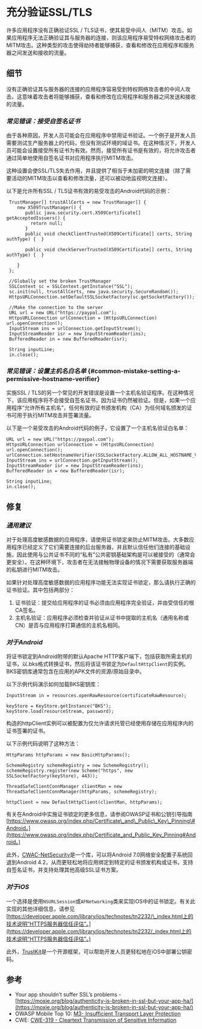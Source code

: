 # 充分验证SSL/TLS

许多应用程序没有正确验证SSL / TLS证书，使其易受中间人（MITM）攻击。如果应用程序无法正确验证其与服务器的连接，则该应用程序易受特权网络攻击者的MITM攻击。这种类型的攻击使得劫持者能够捕获，查看和修改在应用程序和服务器之间发送和接收的流量。

## 细节

没有正确验证其与服务器的连接的应用程序容易受到特权网络攻击者的中间人攻击。这意味着攻击者将能够捕获，查看和修改在应用程序和服务器之间发送和接收的流量。

### _常见错误：接受自签名证书_

由于各种原因，开发人员可能会在应用程序中禁用证书验证。一个例子是开发人员需要测试生产服务器上的代码，但没有测试环境的域证书。在这种情况下，开发人员可能会设置接受所有证书为有效。然而，接受所有证书是有效的，将允许攻击者通过简单地使用自签名证书对应用程序执行MITM攻击。

这种设置会使SSL/TLS失去作用，并且提供了相当于未加密的明文连接（除了需要活动的MITM攻击以查看和修改流量，还可以被动地监视明文连接）。

以下是允许所有SSL / TLS证书有效的易受攻击的Android代码的示例：

```
 TrustManager[] trustAllCerts = new TrustManager[] {
    new X509TrustManager() {
       public java.security.cert.X509Certificate[] getAcceptedIssuers() {
         return null;
       }
       public void checkClientTrusted(X509Certificate[] certs, String authType) {  }

       public void checkServerTrusted(X509Certificate[] certs, String authType) {  }

    }
 };

 //Globally set the broken TrustManager
 SSLContext sc = SSLContext.getInstance("SSL");
 sc.init(null, trustAllCerts, new java.security.SecureRandom());
 HttpsURLConnection.setDefaultSSLSocketFactory(sc.getSocketFactory());

 //Make the connection to the server
 URL url = new URL("https://paypal.com");
 HttpsURLConnection urlConnection = (HttpsURLConnection) url.openConnection();
 InputStream ins = urlConnection.getInputStream();
 InputStreamReader isr = new InputStreamReader(ins);
 BufferedReader in = new BufferedReader(isr);

 String inputLine;
 in.close();
```

### _常见错误：设置主机名白名单_ {#common-mistake-setting-a-permissive-hostname-verifier}

实施SSL / TLS的另一个常见的开发错误是设置一个主机名验证程序。在这种情况下，该应用程序将不会接受自签名证书，因为证书仍然被验证。但是，如果一个应用程序“允许所有主机名”，任何有效的证书颁发机构（CA）为任何域名颁发的证书可用于执行MITM攻击并签署流量。

以下是一个易受攻击的Android代码的例子，它设置了一个主机名验证白名单：

```
URL url = new URL("https://paypal.com");
HttpsURLConnection urlConnection = (HttpsURLConnection) url.openConnection();
urlConnection.setHostnameVerifier(SSLSocketFactory.ALLOW_ALL_HOSTNAME_VERIFIER);
InputStream ins = urlConnection.getInputStream();
InputStreamReader isr = new InputStreamReader(ins);
BufferedReader in = new BufferedReader(isr);

String inputLine;
in.close();
```

## 修复

### _通用建议_

对于处理高度敏感数据的应用程序，请使用证书锁定来防止MITM攻击。大多数应用程序已经定义了它们需要连接的后台服务器，并且默认信任他们连接的基础设施，因此使用与公共证书不同的“私有”公共密钥基础架构是可以被接受的（通常会更安全）。在这种环境下，攻击者在无法接触物理设备的情况下需要获取服务器端的私钥进行MITM攻击。

如果针对处理高度敏感数据的应用程序功能无法实现证书锁定，那么请执行正确的证书验证。其中包括两部分：

1. 证书验证：提交给应用程序的证书必须由应用程序完全验证，并由受信任的根CA签名。
2. 主机名验证：应用程序必须检查并验证从证书中提取的主机名（通用名称或CN）是否与应用程序打算通信的主机名相同。

### _对于Android_

将证书锁定到Android附带的默认Apache HTTP客户端下，包括获取所需主机的证书，以.bks格式转换证书，然后将该证书锁定为`DefaultHttpClient`的实例。BKS密钥库通常包含在应用的APK文件的资源/原始目录中。

以下示例代码演示如何加载BKS密钥库：

```
InputStream in = resources.openRawResource(certificateRawResource);

keyStore = KeyStore.getInstance("BKS");
keyStore.load(resourceStream, password);
```

构造的httpClient实例可以被配置为仅允许请求托管已经使用存储在应用程序内的证书签署的证书。

以下示例代码说明了这种方法：

```
HttpParams httpParams = new BasicHttpParams();

SchemeRegistry schemeRegistry = new SchemeRegistry();
schemeRegistry.register(new Scheme("https", new SSLSocketFactory(keyStore), 443));

ThreadSafeClientConnManager clientMan = new ThreadSafeClientConnManager(httpParams, schemeRegistry);

httpClient = new DefaultHttpClient(clientMan, httpParams);
```

有关在Android中实施证书锁定的更多信息，请参阅OWASP证书和公钥引导指南[https://www.owasp.org/index.php/Certificate\_and\_Public\_Key\_Pinning\#Android。](https://www.owasp.org/index.php/Certificate_and_Public_Key_Pinning#Android。)

此外，[CWAC-NetSecurity](https://github.com/commonsguy/cwac-netsecurity)是一个库，可以将Android 7.0网络安全配置子系统回退到Android 4.2，从而更轻松地将应用绑定到特定的证书颁发机构或证书，支持自签名证书，并支持处理其他高级SSL证书方案。

### _对于iOS_

一个选择是使用`NSURLSession`或`AFNetworking`类来实现iOS中的证书锁定。有关此实现的其他详细信息，请参见[https://developer.apple.com/library/ios/technotes/tn2232/\_index.html上的技术说明“HTTPS服务器信任评估”。](https://developer.apple.com/library/ios/technotes/tn2232/_index.html上的技术说明“HTTPS服务器信任评估”。)

此外，[TrustKit](https://github.com/datatheorem/TrustKit)是一个开源框架，可以帮助开发人员更轻松地在iOS中部署公钥密码。

## 参考

* Your app shouldn’t suffer SSL’s problems - [https://moxie.org/blog/authenticity-is-broken-in-ssl-but-your-app-ha/](https://moxie.org/blog/authenticity-is-broken-in-ssl-but-your-app-ha/)
* OWASP Mobile Top 10: [M3- Insufficient Transport Layer Protection](https://www.owasp.org/index.php/Mobile_Top_10_2014-M3)
* CWE: [CWE-319 - Cleartext Transmission of Sensitive Information](https://cwe.mitre.org/data/definitions/319.html)



